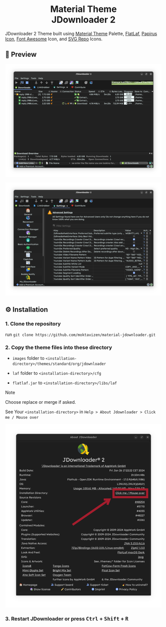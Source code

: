 <h1 align="center">Material Theme <br> JDownloader 2</h1> 

JDownloader 2 Theme built using [Material Theme](https://github.com/material-theme/vsc-material-theme) Palette, [FlatLaf](https://github.com/JFormDesigner/FlatLaf), [Papirus Icon](https://github.com/PapirusDevelopmentTeam/papirus-icon-theme), [Font Awesome](https://fontawesome.com/) Icon, and [SVG Repo](https://www.svgrepo.com/) Icons.

## 🎨 Preview

![settings tab preview](assets/downloads-tab.png)

![settings tab preview](assets/settings-tab.png)

## ⚙️ Installation

### 1. Clone the repository

run `git clone https://github.com/moktavizen/material-jdownloader.git` 

### 2. Copy the theme files into these directory

- `images` folder to `<installation-directory>/themes/standard/org/jdownloader`

- `laf` folder to `<installation-directory>/cfg`

- `flatlaf.jar` to `<installation-directory>/libs/laf`

> [!NOTE] 
> Choose replace or merge if asked.

See Your `<installation-directory>` in `Help > About Jdownloader > Click me / Mouse over`

![installation directory button](/assets/install-dir.png)

### 3. Restart JDownloader or press <kbd>Ctrl</kbd> + <kbd>Shift</kbd> + <kbd>R</kbd>